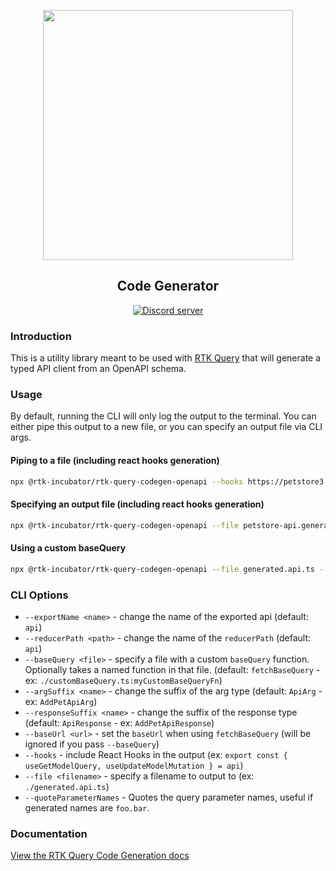 <p align="center">
  <img src="https://raw.githubusercontent.com/rtk-incubator/rtk-query/main/logo.png" width="400" />
</p>
<h2 align="center">
Code Generator
</h2>

<p align="center">
   <a href="https://discord.gg/0ZcbPKXt5bZ6au5t" target="_blank">
    <img src="https://img.shields.io/badge/chat-online-green" alt="Discord server" />
  </a>
</p>

### Introduction

This is a utility library meant to be used with [RTK Query](https://rtk-query-docs.netlify.app) that will generate a typed API client from an OpenAPI schema.

### Usage

By default, running the CLI will only log the output to the terminal. You can either pipe this output to a new file, or you can specify an output file via CLI args.

#### Piping to a file (including react hooks generation)

```bash
npx @rtk-incubator/rtk-query-codegen-openapi --hooks https://petstore3.swagger.io/api/v3/openapi.json > petstore-api.generated.ts
```

#### Specifying an output file (including react hooks generation)

```bash
npx @rtk-incubator/rtk-query-codegen-openapi --file petstore-api.generated.ts --hooks https://petstore3.swagger.io/api/v3/openapi.json
```

#### Using a custom baseQuery

```bash
npx @rtk-incubator/rtk-query-codegen-openapi --file generated.api.ts --baseQuery ./customBaseQuery.ts:namedBaseQueryFn --hooks https://petstore3.swagger.io/api/v3/openapi.json
```

### CLI Options

- `--exportName <name>` - change the name of the exported api (default: `api`)
- `--reducerPath <path>` - change the name of the `reducerPath` (default: `api`)
- `--baseQuery <file>` - specify a file with a custom `baseQuery` function. Optionally takes a named function in that file. (default: `fetchBaseQuery` - ex: `./customBaseQuery.ts:myCustomBaseQueryFn`)
- `--argSuffix <name>` - change the suffix of the arg type (default: `ApiArg` - ex: `AddPetApiArg`)
- `--responseSuffix <name>` - change the suffix of the response type (default: `ApiResponse` - ex: `AddPetApiResponse`)
- `--baseUrl <url>` - set the `baseUrl` when using `fetchBaseQuery` (will be ignored if you pass `--baseQuery`)
- `--hooks` - include React Hooks in the output (ex: `export const { useGetModelQuery, useUpdateModelMutation } = api`)
- `--file <filename>` - specify a filename to output to (ex: `./generated.api.ts`)
- `--quoteParameterNames` - Quotes the query parameter names, useful if generated names are `foo.bar`.

### Documentation

[View the RTK Query Code Generation docs](https://rtk-query-docs.netlify.app/concepts/code-generation)
